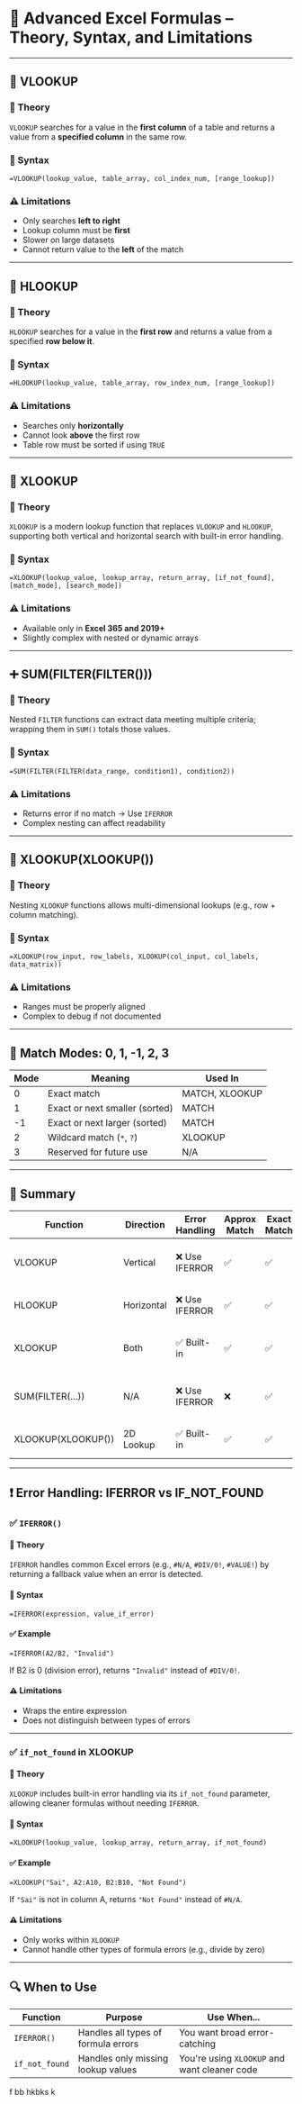 
# 📘 Advanced Excel Formulas – Theory, Syntax, and Limitations

---

## 🔎 VLOOKUP

### 📖 Theory
`VLOOKUP` searches for a value in the **first column** of a table and returns a value from a **specified column** in the same row.

### 🧾 Syntax
```excel
=VLOOKUP(lookup_value, table_array, col_index_num, [range_lookup])
```

### ⚠️ Limitations
- Only searches **left to right**
- Lookup column must be **first**
- Slower on large datasets  
- Cannot return value to the **left** of the match

---

## 🔎 HLOOKUP

### 📖 Theory
`HLOOKUP` searches for a value in the **first row** and returns a value from a specified **row below it**.

### 🧾 Syntax
```excel
=HLOOKUP(lookup_value, table_array, row_index_num, [range_lookup])
```

### ⚠️ Limitations
- Searches only **horizontally**
- Cannot look **above** the first row
- Table row must be sorted if using `TRUE`

---

## 🔎 XLOOKUP

### 📖 Theory
`XLOOKUP` is a modern lookup function that replaces `VLOOKUP` and `HLOOKUP`, supporting both vertical and horizontal search with built-in error handling.

### 🧾 Syntax
```excel
=XLOOKUP(lookup_value, lookup_array, return_array, [if_not_found], [match_mode], [search_mode])
```

### ⚠️ Limitations
- Available only in **Excel 365 and 2019+**
- Slightly complex with nested or dynamic arrays

---

## ➕ SUM(FILTER(FILTER()))

### 📖 Theory
Nested `FILTER` functions can extract data meeting multiple criteria; wrapping them in `SUM()` totals those values.

### 🧾 Syntax
```excel
=SUM(FILTER(FILTER(data_range, condition1), condition2))
```

### ⚠️ Limitations
- Returns error if no match → Use `IFERROR`
- Complex nesting can affect readability

---

## 🔁 XLOOKUP(XLOOKUP())

### 📖 Theory
Nesting `XLOOKUP` functions allows multi-dimensional lookups (e.g., row + column matching).

### 🧾 Syntax
```excel
=XLOOKUP(row_input, row_labels, XLOOKUP(col_input, col_labels, data_matrix))
```

### ⚠️ Limitations
- Ranges must be properly aligned
- Complex to debug if not documented

---

## 🔢 Match Modes: 0, 1, -1, 2, 3

| Mode | Meaning                        | Used In      |
|------|--------------------------------|--------------|
| 0    | Exact match                    | MATCH, XLOOKUP |
| 1    | Exact or next smaller (sorted) | MATCH        |
| -1   | Exact or next larger (sorted)  | MATCH        |
| 2    | Wildcard match (`*`, `?`)      | XLOOKUP      |
| 3    | Reserved for future use        | N/A          |

---

## 📝 Summary

| Function            | Direction  | Error Handling | Approx Match | Exact Match | Notes                                 |
|---------------------|------------|----------------|--------------|-------------|----------------------------------------|
| VLOOKUP             | Vertical   | ❌ Use IFERROR | ✅            | ✅           | Cannot look left of lookup column      |
| HLOOKUP             | Horizontal | ❌ Use IFERROR | ✅            | ✅           | Only searches rows                     |
| XLOOKUP             | Both       | ✅ Built-in    | ✅            | ✅           | Most flexible, modern lookup           |
| SUM(FILTER(...))    | N/A        | ❌ Use IFERROR | ❌            | ✅           | Filters and aggregates dynamic data    |
| XLOOKUP(XLOOKUP())  | 2D Lookup  | ✅ Built-in    | ✅            | ✅           | Matrix-style lookup                    |

---

## ❗ Error Handling: IFERROR vs IF_NOT_FOUND

### ✅ `IFERROR()`

#### 📖 Theory
`IFERROR` handles common Excel errors (e.g., `#N/A`, `#DIV/0!`, `#VALUE!`) by returning a fallback value when an error is detected.

#### 🧾 Syntax
```excel
=IFERROR(expression, value_if_error)
```

#### ✅ Example
```excel
=IFERROR(A2/B2, "Invalid")
```
If B2 is 0 (division error), returns `"Invalid"` instead of `#DIV/0!`.

#### ⚠️ Limitations
- Wraps the entire expression
- Does not distinguish between types of errors

---

### ✅ `if_not_found` in XLOOKUP

#### 📖 Theory
`XLOOKUP` includes built-in error handling via its `if_not_found` parameter, allowing cleaner formulas without needing `IFERROR`.

#### 🧾 Syntax
```excel
=XLOOKUP(lookup_value, lookup_array, return_array, if_not_found)
```

#### ✅ Example
```excel
=XLOOKUP("Sai", A2:A10, B2:B10, "Not Found")
```

If `"Sai"` is not in column A, returns `"Not Found"` instead of `#N/A`.

#### ⚠️ Limitations
- Only works within `XLOOKUP`
- Cannot handle other types of formula errors (e.g., divide by zero)

---

## 🔍 When to Use

| Function       | Purpose                                | Use When...                                |
|----------------|----------------------------------------|--------------------------------------------|
| `IFERROR()`    | Handles all types of formula errors     | You want broad error-catching              |
| `if_not_found` | Handles only missing lookup values      | You're using `XLOOKUP` and want cleaner code |



f bb hkbks k
